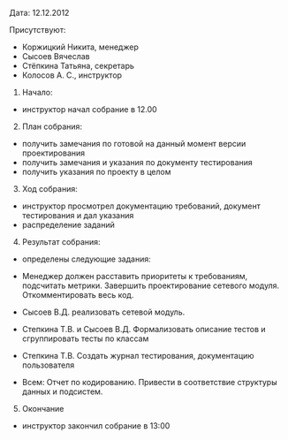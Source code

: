Дата: 12.12.2012

Присутствуют:
  * Коржицкий Никита, менеджер
  * Сысоев Вячеслав
  * Стёпкина Татьяна, секретарь
  * Колосов А. С., инструктор

1. Начало:
  * инструктор начал собрание в 12.00

2. План собрания:
  * получить замечания по готовой на данный момент версии проектирования
  * получить замечания и указания по документу тестирования
  * получить указания по проекту в целом

3. Ход собрания:
  * инструктор просмотрел документацию требований, документ тестирования и дал указания
  * распределение заданий

4. Результат собрания:
  * определены следующие задания:

  * Менеджер должен расставить приоритеты к требованиям, подсчитать метрики. Завершить проектирование сетевого модуля. Откомментировать весь код.
  * Сысоев В.Д. реализовать сетевой модуль.
  * Степкина Т.В. и Сысоев В.Д. Формализовать описание тестов и сгруппировать тесты по классам
  * Степкина Т.В. Создать журнал тестирования, документацию пользователя
  * Всем: Отчет по кодированию. Привести в соответствие структуры данных и подсистем.

5. Окончание
  * инструктор закончил собрание в 13:00